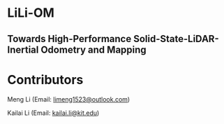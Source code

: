 # LiLi-OM 
## Towards High-Performance Solid-State-LiDAR-Inertial Odometry and Mapping

# Contributors
Meng Li (Email: [limeng1523@outlook.com](limeng1523@outlook.com))

Kailai Li (Email: [kailai.li@kit.edu](kailai.li@kit.edu))
